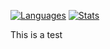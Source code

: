 [![Languages](https://github-readme-stats.vercel.app/api/top-langs/?username=olivermharris&layout=compact)](https://github.com/anuraghazra/github-readme-stats)
[![Stats](https://github-readme-stats.vercel.app/api?username=olivermharris)](https://github.com/anuraghazra/github-readme-stats)

This is a test

<!--START_SECTION:activity-->
